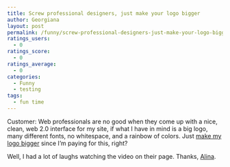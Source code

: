 ```yaml
---
title: Screw professional designers, just make your logo bigger
author: Georgiana
layout: post
permalink: /funny/screw-professional-designers-just-make-your-logo-bigger/
ratings_users:
  - 0
ratings_score:
  - 0
ratings_average:
  - 0
categories:
  - Funny
  - testing
tags:
  - fun time
---
```

Customer: Web professionals are no good when they come up with a nice, clean, web 2.0 interface for my site, if what I have in mind is a big logo, many different fonts, no whitespace, and a rainbow of colors. Just [make my logo bigger][1] since I&#8217;m paying for this, right?

Well, I had a lot of laughs watching the video on their page. Thanks, [Alina][2].

 [1]: http://makemylogobiggercream.com/ "Make my logo bigger"
 [2]: http://user-experience.iterating.net/